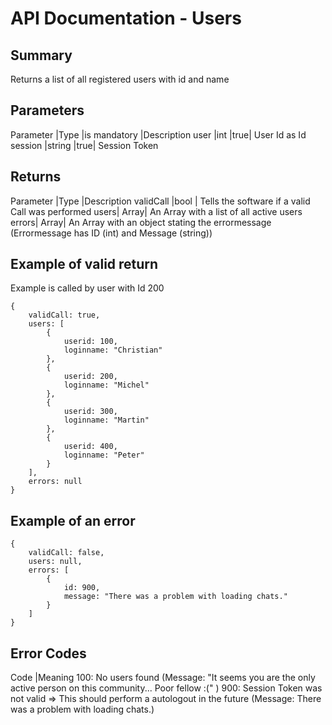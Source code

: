 # API Documentation - Users

## Summary

Returns a list of all registered users with id and name

## Parameters

Parameter |Type |is mandatory |Description
user |int |true| User Id as Id
session |string |true| Session Token

## Returns

Parameter |Type |Description
validCall |bool | Tells the software if a valid Call was performed
users| Array| An Array with a list of all active users
errors| Array| An Array with an object stating the errormessage (Errormessage has ID (int) and Message (string))

## Example of valid return

Example is called by user with Id 200

```
{
    validCall: true,
    users: [
        {
            userid: 100,
            loginname: "Christian"
        },
        {
            userid: 200,
            loginname: "Michel"
        },
        {
            userid: 300,
            loginname: "Martin"
        },
        {
            userid: 400,
            loginname: "Peter"
        }
    ],
    errors: null
}
```

## Example of an error

```
{
    validCall: false,
    users: null,
    errors: [
        {
            id: 900,
            message: "There was a problem with loading chats."
        }
    ]
}

```

## Error Codes

Code |Meaning
100: No users found (Message: "It seems you are the only active person on this community... Poor fellow :(" )
900: Session Token was not valid => This should perform a autologout in the future (Message: There was a problem with loading chats.)
